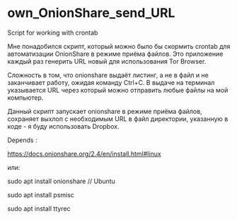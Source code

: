 # own_OnionShare_send_URL

Script for working with crontab

Мне понадобился скрипт, который можно было бы скормить crontab для автоматизации OnionShare в режиме приёма файлов. Это
приложение каждый раз генерить URL новый для использования Tor Browser.

Сложность в том, что onionshare выдаёт листинг, а не в файл и не заканчивает работу, ожидая команду Ctrl+C. В выдаче на
терминал указывается URL через который можно отправить любые файлы на мой компьютер.

Данный скрипт запускает onionshare в режиме приёма файлов, сохраняет выхлоп с необходимым URL в файл директории,
указанную в коде - я буду использовать Dropbox. 

Depends :

https://docs.onionshare.org/2.4/en/install.html#linux

или: 

sudo apt install onionshare // Ubuntu

 sudo apt install psmisc

 sudo apt install ttyrec


